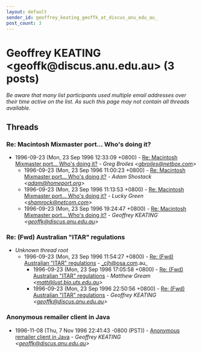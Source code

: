 ```yaml
---
layout: default
sender_id: geoffrey_keating_geoffk_at_discus_anu_edu_au_
post_count: 3
---
```


# Geoffrey KEATING <geoffk<span>@</span>discus.anu.edu.au> (3 posts)

_Be aware that many list participants used multiple email addresses over their time active on the list. As such this page may not contain all threads available._

## Threads

### Re: Macintosh Mixmaster port...  Who's doing it?
+ 1996-09-23 (Mon, 23 Sep 1996 12:33:09 +0800) - [Re: Macintosh Mixmaster port...  Who's doing it?](/archive/1996/09/e81b4ccb3e7393681e4847847a0298eab31434af59566fa138d19a7cc2e19822) - _Greg Broiles \<gbroiles@netbox.com\>_
  + 1996-09-23 (Mon, 23 Sep 1996 11:00:23 +0800) - [Re: Macintosh Mixmaster port...  Who's doing it?](/archive/1996/09/115e6ab02ba0fc10f0741181f9a9fa4049ec3985ee69d5623934fac499cb9e05) - _Adam Shostack \<adam@homeport.org\>_
  + 1996-09-23 (Mon, 23 Sep 1996 11:13:53 +0800) - [Re: Macintosh Mixmaster port... Who's doing it?](/archive/1996/09/b5d4afa618736745bb9f3847385bb6f711c79126c37fe78a1771b0699a09e9f3) - _Lucky Green \<shamrock@netcom.com\>_
  + 1996-09-23 (Mon, 23 Sep 1996 19:24:47 +0800) - [Re: Macintosh Mixmaster port...  Who's doing it?](/archive/1996/09/869be4e3c837ccea331c89428e5423d708dd9ecb0539fd5555e886b182edf5aa) - _Geoffrey KEATING \<geoffk@discus.anu.edu.au\>_

### Re: (Fwd) Australian "ITAR" regulations
+ _Unknown thread root_
  + 1996-09-23 (Mon, 23 Sep 1996 11:54:27 +0800) - [Re: (Fwd) Australian "ITAR" regulations](/archive/1996/09/8191f2b6ecd24b2ef7fed5955e0bc2d450f885cadeededb17d0943bcd2b21a8a) - _cjh@osa.com.au_
    + 1996-09-23 (Mon, 23 Sep 1996 17:05:58 +0800) - [Re: (Fwd) Australian "ITAR" regulations](/archive/1996/09/7bc8e447a613db77b1b695cebb51ad60f2f09b0098ba5de8a693c4cff0fc5c64) - _Matthew Gream \<matt@lust.bio.uts.edu.au\>_
    + 1996-09-23 (Mon, 23 Sep 1996 22:50:56 +0800) - [Re: (Fwd) Australian "ITAR" regulations](/archive/1996/09/89d3ad88a41d7f56cc225c1ded3415cfa43c4742dcc013f609f60ef4ce420c05) - _Geoffrey KEATING \<geoffk@discus.anu.edu.au\>_

### Anonymous remailer client in Java
+ 1996-11-08 (Thu, 7 Nov 1996 22:41:43 -0800 (PST)) - [Anonymous remailer client in Java](/archive/1996/11/ee45f899880549e532a82e62fea78315923556103c8426db7aa9b093c6b6a4ce) - _Geoffrey KEATING \<geoffk@discus.anu.edu.au\>_

